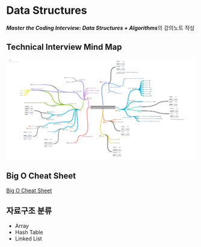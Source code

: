 # Data Structures 

***Master the Coding Interview: Data Structures + Algorithms***의 강의노트 작성

## Technical Interview Mind Map

![Technical Interview Mind Map](../assets/images/Master_the_Interview_Click_here_for_Course_Link_.png)

## Big O Cheat Sheet 

[Big O Cheat Sheet ](https://www.bigocheatsheet.com/)

## 자료구조 분류 

 - Array 
 - Hash Table 
 - Linked List